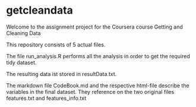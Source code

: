 # getcleandata
Welcome to the assignment project for the Coursera course Getting and Cleaning Data

This repository consists of 5 actual files.

The file run_analysis.R performs all the analysis in order to get the required tidy dataset.

The resulting data ist stored in resultData.txt.

The markdown file CodeBook.md and the respective html-file describe the variables in the final dataset. They reference on the two original files features.txt and features_info.txt